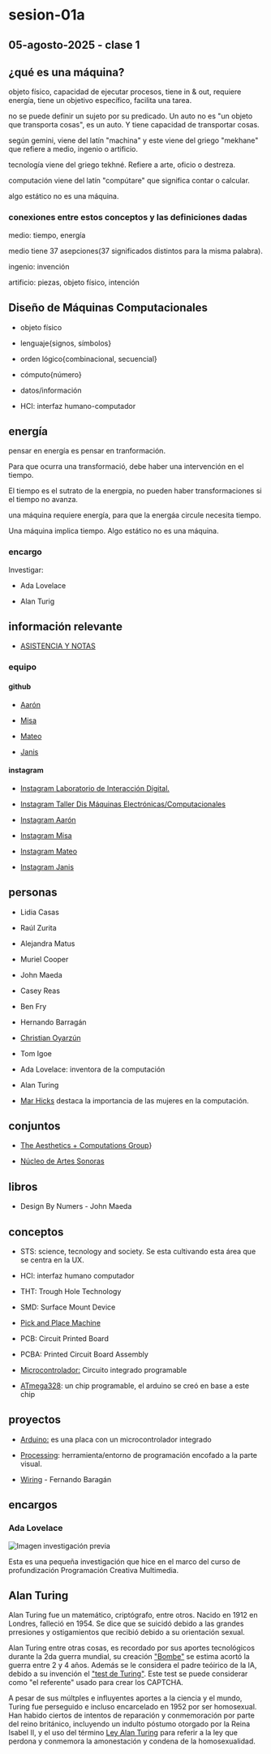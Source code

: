 # sesion-01a

## 05-agosto-2025 - clase 1

## ¿qué es una máquina?

objeto físico, capacidad de ejecutar procesos, tiene in & out, requiere energía, tiene un objetivo específico, facilita una tarea.

no se puede definir un sujeto por su predicado. Un auto no es "un objeto que transporta cosas", es un auto. Y tiene capacidad de transportar cosas.

según gemini, viene del latín "machina" y este viene del griego "mekhane" que refiere a medio, ingenio o artificio.

tecnología viene del griego tekhné. Refiere a arte, oficio o destreza.

computación viene del latín "compútare" que significa contar o calcular.

algo estático no es una máquina.

### conexiones entre estos conceptos y las definiciones dadas

medio: tiempo, energía

medio tiene 37 asepciones(37 significados distintos para la misma palabra).

ingenio: invención

artificio: piezas, objeto físico, intención

## Diseño de Máquinas Computacionales

- objeto físico

- lenguaje{signos, símbolos}

- orden lógico{combinacional, secuencial}

- cómputo{número}

- datos/información

- HCI: interfaz humano-computador

## energía

pensar en energía es pensar en tranformación.

Para que ocurra una transformació, debe haber una intervención en el tiempo.

El tiempo es el sutrato de la energpia, no pueden haber transformaciones si el tiempo no avanza.

una máquina requiere energía, para que la energáa circule necesita tiempo.

Una máquina implica tiempo. Algo estático no es una máquina.

### encargo

Investigar:

- Ada Lovelace

- Alan Turig

## información relevante

- [ASISTENCIA Y NOTAS](https://docs.google.com/spreadsheets/d/e/2PACX-1vRnFAEnt5oLCFWewvBVA58Pi46nAygd1loPPLg1okp0Uxrve20pwYoe92ZW1s2e01EFvVJ3CpKFXwVx/pubhtml)

### equipo

#### github

- [Aarón](https://github.com/montoyamoraga)

- [Misa](https://github.com/misaaaaaa)

- [Mateo](https://github.com/matbutom)

- [Janis](https://github.com/janisepulveda)

#### instagram

- [Instagram Laboratorio de Interacción Digital.](https://www.instagram.com/lid.udp)

- [Instagram Taller Dis Máquinas Electrónicas/Computacionales](https://www.instagram.com/teee.udp)

- [Instagram Aarón](https://www.instagram.com/montoyamoraga)

- [Instagram Misa](https://www.instagram.com/misaa.cc)

- [Instagram Mateo](https://www.instagram.com/matbutom)

- [Instagram Janis](https://www.instagram.com/jnsplv)

## personas

- Lidia Casas

- Raúl Zurita

- Alejandra Matus

- Muriel Cooper

- John Maeda

- Casey Reas

- Ben Fry

- Hernando Barragán

- [Christian Oyarzún](https://error404.cl)

- Tom Igoe

- Ada Lovelace: inventora de la computación

- Alan Turing

- [Mar Hicks](https://marhicks.com) destaca la importancia de las mujeres en la computación.

## conjuntos

- [The Aesthetics + Computations Group](https://acg.media.mit.edu)}

- [Núcleo de Artes Sonoras](https://nucleoartessonoras.bandcamp.com)

## libros

- Design By Numers - John Maeda

## conceptos

- STS: science, tecnology and society. Se esta cultivando esta área que se centra en la UX.

- HCI: interfaz humano computador

- THT: Trough Hole Technology

- SMD: Surface Mount Device

- [Pick and Place Machine](https://www.youtube.com/watch?v=8sKMdP88KUw)

- PCB: Circuit Printed Board

- PCBA: Printed Circuit Board Assembly

- [Microcontrolador:](https://es.wikipedia.org/wiki/Microcontrolador) Circuito integrado programable

- [ATmega328](https://en.wikipedia.org/wiki/ATmega328): un chip programable, el arduino se creó en base a este chip

## proyectos

- [Arduino:](https://www.arduino.cc) es una placa con un microcontrolador integrado

- [Processing](https://processing.org): herramienta/entorno de programación encofado a la parte visual.

- [Wiring](https://en.wikipedia.org/wiki/Wiring_(software)) - Fernando Baragán

## encargos

### Ada Lovelace

![Imagen investigación previa](./imagenes/adaLovelace-pcm.png)

Esta es una pequeña investigación que hice en el marco del curso de profundización Programación Creativa Multimedia.

## Alan Turing

Alan Turing fue un matemático, criptógrafo, entre otros. Nacido en 1912 en Londres, falleció en 1954. Se dice que se suicidó debido a las grandes prresiones y ostigamientos que recibió debido a su orientación sexual.

Alan Turing entre otras cosas, es recordado  por sus aportes tecnológicos durante la 2da guerra mundial, su creación ["Bombe"](https://www.codesandciphers.org.uk/virtualbp/tbombe/bombesc.htm) se estima acortó la guerra entre 2 y 4 años. Además se le considera el padre teóirico de la IA, debido a su invención el ["test de Turing"](https://turingtest.live). Este test se puede considerar como "el referente" usado para crear los CAPTCHA.

A pesar de sus múltples e influyentes aportes a la ciencia y el mundo, Turing fue perseguido e incluso encarcelado en 1952 por ser homosexual. Han habido ciertos de intentos de reparación y conmemoración por parte del reino británico, incluyendo un indulto póstumo otorgado por la Reina Isabel II, y el uso del término [Ley Alan Turing](https://es.wikipedia.org/wiki/Ley_Alan_Turing) para referir a la ley que perdona y conmemora la amonestación y condena de la homosexualidad.
